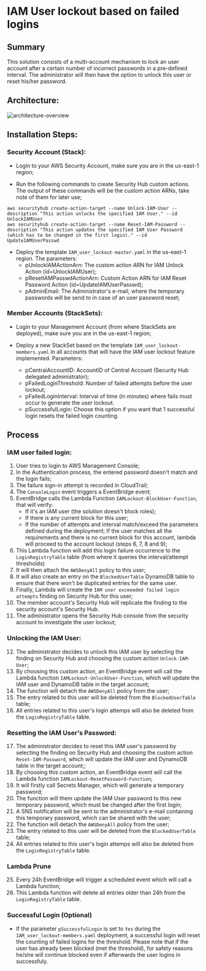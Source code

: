 # IAM User lockout based on failed logins

## Summary

This solution consists of a multi-account mechanism to lock an user account after a certain number of incorrect passwords in a pre-defined interval. The administrator will then have the option to unlock this user or reset his/her password.

## Architecture:

![architecture-overview](architecture-diagram/IAM-lockout.png)

## Installation Steps:

### Security Account (Stack):

- Login to your AWS Security Account, make sure you are in the us-east-1 region;

- Run the following commands to create Security Hub custom actions. The output of these commands will be the custom action ARNs, take note of them for later use;
```
aws securityhub create-action-target --name Unlock-IAM-User --description "This action unlocks the specified IAM User." --id UnlockIAMUser
aws securityhub create-action-target --name Reset-IAM-Password --description "This action updates the specified IAM User Password (which has to be changed in the first login)." --id UpdateIAMUserPasswd
```

- Deploy the template `IAM_user_lockout-master.yaml` in the us-east-1 region. The parameters:
	- pUnlockIAMActionArn: The custom action ARN for IAM Unlock Action (id=UnlockIAMUser);
	- pResetIAMPasswdActionArn: Custom Action ARN for IAM Reset Password Action (id=UpdateIAMUserPasswd);
	- pAdminEmail: The Administrator's e-mail, where the temporary passwords will be send to in case of an user password reset;

### Member Accounts (StackSets):

- Login to your Management Account (from where StackSets are deployed), make sure you are in the us-east-1 region;

- Deploy a new StackSet based on the template `IAM_user_lockout-members.yaml` in all accounts that will have the IAM user lockout feature implemented. Parameters:
  - pCentralAccountID: AccountID of Central Account (Security Hub delegated administrator);
  - pFailedLoginThreshold: Number of failed attempts before the user lockout;
  - pFailedLoginInterval: Interval of time (in minutes) where fails must occur to generate the user lockout.
  - pSuccessfulLogin: Choose this option if you want that 1 successful login resets the failed login counting.


## Process

### IAM user failed login:
1) User tries to login to AWS Management Console;
2) In the Authentication process, the entered password doesn't match and the login fails;
3) The failure sign-in attempt is recorded in CloudTrail;
4) The `ConsoleLogin` event triggers a EventBridge event;
5) EventBridge calls the Lambda Function `IAMLockout-BlockUser-Function`, that will verify:
	- If it's an IAM user (the solution doesn't block roles);
	- If there is any current block for this user;
	- If the number of attempts and interval match/exceed the parameters defined during the deployment;
   If the user matches all the requirements and there is no current block for this account, lambda will proceed to the account lockout (steps 6, 7, 8 and 9);
6) This Lambda function will add this login failure occurrence to the `LoginRegistryTable` table (from where it queries the interval/attempt thresholds)
7) It will then attach the `AWSDenyAll` policy to this user;
8) It will also create an entry on the `BlockedUserTable` DynamoDB table to ensure that there won't be duplicated entries for the same user.
9) Finally, Lambda will create the `IAM user exceeeded failed login attempts` finding on Security Hub for this user;
10) The member account's Security Hub will replicate the finding to the security account's Security Hub.
11) The administrator opens the Security Hub console from the security account to investigate the user lockout;

### Unlocking the IAM User:
12) The administrator decides to unlock this IAM user by selecting the finding on Security Hub and choosing the custom action `Unlock-IAM-User`;
13) By choosing this custom action, an EventBridge event will call the Lambda function `IAMLockout-UnlockUser-Function`, which will update the IAM user and DynamoDB table in the target account;
14) The function will detach the `AWSDenyAll` policy from the user;
15) The entry related to this user will be deleted from the `BlockedUserTable` table;
16) All entries related to this user's login attemps will also be deleted from the `LoginRegistryTable` table.

### Resetting the IAM User's Password:
17) The administrator decides to reset this IAM user's password by selecting the finding on Security Hub and choosing the custom action `Reset-IAM-Password`, which will update the IAM user and DynamoDB table in the target account;;
18) By choosing this custom action, an EventBridge event will call the Lambda function `IAMLockout-ResetPassword-Function`;
19) It will firstly call Secrets Manager, which will generate a temporary password;
20) The function will them update the IAM User password to this new temporary password, which must be changed after the first login;
21) A SNS notification will be sent to the administrator's e-mail containing this temporary password, which can be shared with the user;
22) The function will detach the `AWSDenyAll` policy from the user;
23) The entry related to this user will be deleted from the `BlockedUserTable` table;
24) All entries related to this user's login attemps will also be deleted from the `LoginRegistryTable` table.

### Lambda Prune
25) Every 24h EventBridge will trigger a scheduled event which will call a Lambda function;
26) This Lambda function will delete all entries older than 24h from the `LoginRegistryTable` table.

### Successful Login (Optional)
- If the parameter `pSuccessfulLogin` is set to `Yes` during the `IAM_user_lockout-members.yaml` deployment, a successful login will reset the counting of failed logins for the threshold. Please note that if the user has already been blocked (met the threshold), for safety reasons he/she will continue blocked even if afterwards the user logins in successfuly.
	
	